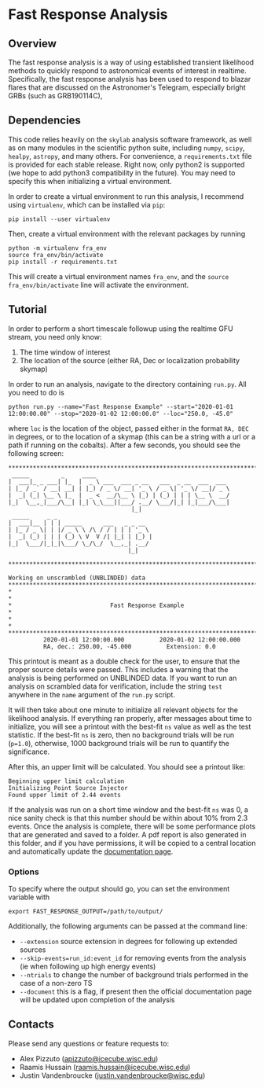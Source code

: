# Fast Response Analysis

## Overview 
The fast response analysis is a way of using established transient likelihood methods to quickly respond to astronomical events of interest in realtime. Specifically, the fast response analysis has been used to respond to blazar flares that are discussed on the Astronomer's Telegram, especially bright GRBs (such as GRB190114C), 

## Dependencies
This code relies heavily on the `skylab` analysis software framework, as well as on many modules in the scientific python suite, including `numpy`, `scipy`, `healpy`, `astropy`, and many others. For convenience, a `requirements.txt` file is provided for each stable release. Right now, only python2 is supported (we hope to add python3 compatibility in the future). You may need to specify this when initializing a virtual environment.

In order to create a virtual environment to run this analysis, I recommend using `virtualenv`, which can be installed via `pip`:

```console
pip install --user virtualenv
```

Then, create a virtual environment with the relevant packages by running
```console
python -m virtualenv fra_env
source fra_env/bin/activate
pip install -r requirements.txt
```

This will create a virtual environment names `fra_env`, and the `source fra_env/bin/activate` line will activate the environment.

## Tutorial
In order to perform a short timescale followup using the realtime GFU stream, you need only know:
1. The time window of interest
2. The location of the source (either RA, Dec or localization probability skymap)

In order to run an analysis, navigate to the directory containing `run.py`. All you need to do is
```console
python run.py --name="Fast Response Example" --start="2020-01-01 12:00:00.00" --stop="2020-01-02 12:00:00.0" --loc="250.0, -45.0"
```
where `loc` is the location of the object, passed either in the format `RA, DEC` in degrees, or to the location of a skymap (this can be a string with a url or a path if running on the cobalts). After a few seconds, you should see the following screen:

```
********************************************************************************
 _____         _     ____                                      
|  ___|_ _ ___| |_  |  _ \ ___  ___ _ __   ___  _ __  ___  ___ 
| |_ / _` / __| __| | |_) / _ \/ __| '_ \ / _ \| '_ \/ __|/ _ \
|  _| (_| \__ \ |_  |  _ <  __/\__ \ |_) | (_) | | | \__ \  __/
|_|  \__,_|___/\__| |_| \_\___||___/ .__/ \___/|_| |_|___/\___|
                                   |_|                         
 _____     _ _                           
|  ___|__ | | | _____      ___   _ _ __  
| |_ / _ \| | |/ _ \ \ /\ / / | | | '_ \ 
|  _| (_) | | | (_) \ V  V /| |_| | |_) |
|_|  \___/|_|_|\___/ \_/\_/  \__,_| .__/ 
                                  |_|    

********************************************************************************

Working on unscrambled (UNBLINDED) data
********************************************************************************
*                                                                              *
*                            Fast Response Example                             *
*                                                                              *
********************************************************************************
          2020-01-01 12:00:00.000          2020-01-02 12:00:00.000
          RA, dec.: 250.00, -45.000          Extension: 0.0
```
This printout is meant as a double check for the user, to ensure that the proper source details were passed. This includes a warning that the analysis is being performed on UNBLINDED data. If you want to run an analysis on scrambled data for verification, include the string `test` anywhere in the `name` argument of the `run.py` script.

It will then take about one minute to initialize all relevant objects for the likelihood analysis. If everything ran properly, after messages about time to initialize, you will see a printout with the best-fit `ns` value as well as the test statistic. If the best-fit `ns` is zero, then no background trials will be run (`p=1.0`), otherwise, 1000 background trials will be run to quantify the significance. 

After this, an upper limit will be calculated. You should see a printout like:
```
Beginning upper limit calculation
Initializing Point Source Injector
Found upper limit of 2.44 events
``` 

If the analysis was run on a short time window and the best-fit `ns` was 0, a nice sanity check is that this number should be within about 10% from 2.3 events. Once the analysis is complete, there will be some performance plots that are generated and saved to a folder. A pdf report is also generated in this folder, and if you have permissions, it will be copied to a central location and automatically update the [documentation page](https://icecube.wisc.edu/~apizzuto/FastResponse/webpage/). 

### Options
To specify where the output should go, you can set the environment variable with 
```console
export FAST_RESPONSE_OUTPUT=/path/to/output/
```

Additionally, the following arguments can be passed at the command line:
* `--extension` source extension in degrees for following up extended sources
* `--skip-events=run_id:event_id` for removing events from the analysis (ie when following up high energy events)
* `--ntrials` to change the number of background trials performed in the case of a non-zero TS
* `--document` this is a flag, if present then the official documentation page will be updated upon completion of the analysis

## Contacts
Please send any questions or feature requests to:
* Alex Pizzuto (apizzuto@icecube.wisc.edu)
* Raamis Hussain (raamis.hussain@icecube.wisc.edu)
* Justin Vandenbroucke (justin.vandenbroucke@wisc.edu)
